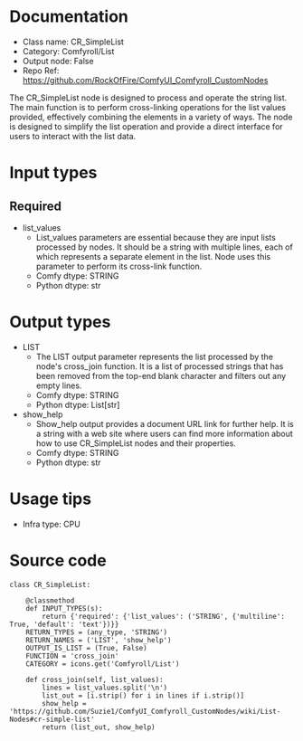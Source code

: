 # Documentation
- Class name: CR_SimpleList
- Category: Comfyroll/List
- Output node: False
- Repo Ref: https://github.com/RockOfFire/ComfyUI_Comfyroll_CustomNodes

The CR_SimpleList node is designed to process and operate the string list. The main function is to perform cross-linking operations for the list values provided, effectively combining the elements in a variety of ways. The node is designed to simplify the list operation and provide a direct interface for users to interact with the list data.

# Input types
## Required
- list_values
    - List_values parameters are essential because they are input lists processed by nodes. It should be a string with multiple lines, each of which represents a separate element in the list. Node uses this parameter to perform its cross-link function.
    - Comfy dtype: STRING
    - Python dtype: str

# Output types
- LIST
    - The LIST output parameter represents the list processed by the node's cross_join function. It is a list of processed strings that has been removed from the top-end blank character and filters out any empty lines.
    - Comfy dtype: STRING
    - Python dtype: List[str]
- show_help
    - Show_help output provides a document URL link for further help. It is a string with a web site where users can find more information about how to use CR_SimpleList nodes and their properties.
    - Comfy dtype: STRING
    - Python dtype: str

# Usage tips
- Infra type: CPU

# Source code
```
class CR_SimpleList:

    @classmethod
    def INPUT_TYPES(s):
        return {'required': {'list_values': ('STRING', {'multiline': True, 'default': 'text'})}}
    RETURN_TYPES = (any_type, 'STRING')
    RETURN_NAMES = ('LIST', 'show_help')
    OUTPUT_IS_LIST = (True, False)
    FUNCTION = 'cross_join'
    CATEGORY = icons.get('Comfyroll/List')

    def cross_join(self, list_values):
        lines = list_values.split('\n')
        list_out = [i.strip() for i in lines if i.strip()]
        show_help = 'https://github.com/Suzie1/ComfyUI_Comfyroll_CustomNodes/wiki/List-Nodes#cr-simple-list'
        return (list_out, show_help)
```